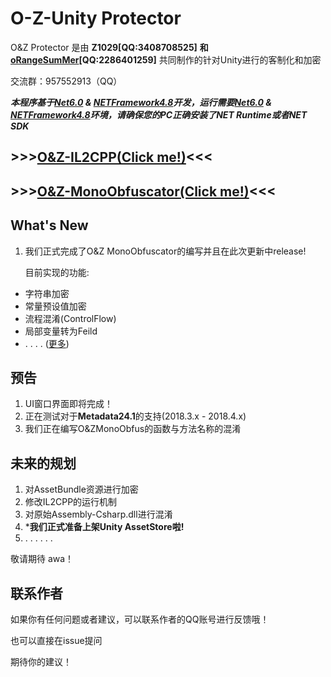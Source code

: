 # O-Z-Unity Protector
O&Z Protector 是由 **Z1029[QQ:3408708525]** **和[oRangeSumMer](https://space.bilibili.com/79045701)[QQ:2286401259]** 共同制作的针对Unity进行的客制化和加密

交流群：957552913（QQ）

***本程序基于[Net6.0](https://dotnet.microsoft.com/zh-cn/download/dotnet/6.0) & [NETFramework4.8](https://dotnet.microsoft.com/zh-cn/download/dotnet-framework/net48)开发，运行需要[Net6.0](https://dotnet.microsoft.com/zh-cn/download/dotnet/6.0) & [NETFramework4.8](https://dotnet.microsoft.com/zh-cn/download/dotnet-framework/net48)环境，请确保您的PC正确安装了NET Runtime或者NET SDK***

## >>>[O&Z-IL2CPP(Click me!)](/O%26Z_IL2CPP_Security/README.md)<<<

## >>>[O&Z-MonoObfuscator(Click me!)](/O%26Z_Obfuscator/README.md)<<<

## What's New
1. 我们正式完成了O&Z MonoObfuscator的编写并且在此次更新中release!

   目前实现的功能:
- 字符串加密
- 常量预设值加密
- 流程混淆(ControlFlow)
- 局部变量转为Feild
- . . . . ([更多](/O%26Z_IL2CPP_Security/README.md))

## 预告
1. UI窗口界面即将完成！
2. 正在测试对于**Metadata24.1**的支持(2018.3.x - 2018.4.x)
3. 我们正在编写O&ZMonoObfus的函数与方法名称的混淆

## 未来的规划
1. 对AssetBundle资源进行加密
2. 修改IL2CPP的运行机制
3. 对原始Assembly-Csharp.dll进行混淆
4. ***我们正式准备上架Unity AssetStore啦!**
5. . . . . . .

敬请期待 awa！

## 联系作者
如果你有任何问题或者建议，可以联系作者的QQ账号进行反馈哦！

也可以直接在issue提问

期待你的建议！
